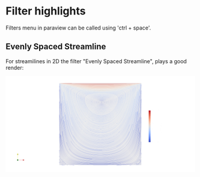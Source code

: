 # Filter highlights

Filters menu in paraview can be called using 'ctrl + space'.

## Evenly Spaced Streamline

For streamilines in 2D the filter "Evenly Spaced Streamline", plays a 
good render:

![evenly-spaced-steamline](evenly-spaced-steamline.png)

<!--  Script to show the footer   -->
<html>
<script
    src="https://code.jquery.com/jquery-3.3.1.js"
    integrity="sha256-2Kok7MbOyxpgUVvAk/HJ2jigOSYS2auK4Pfzbm7uH60="
    crossorigin="anonymous">
</script>
<script>
$(function(){
  $("#footer").load("../footers/footer_first_level_depth.html");
});
</script>
<body>
<div id="footer"></div>
</body>
</html>
